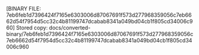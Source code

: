 [BINARY FILE: 7eb6feb1d7396424f7165e6303006d87067691f573d277968359056c7eb6662d54f7954d5cc32c4b81199747dcabab8341a049bd04cb1f805cd34006c960]
Stored copy: docs/converted-binary/7eb6feb1d7396424f7165e6303006d87067691f573d277968359056c7eb6662d54f7954d5cc32c4b81199747dcabab8341a049bd04cb1f805cd34006c960

